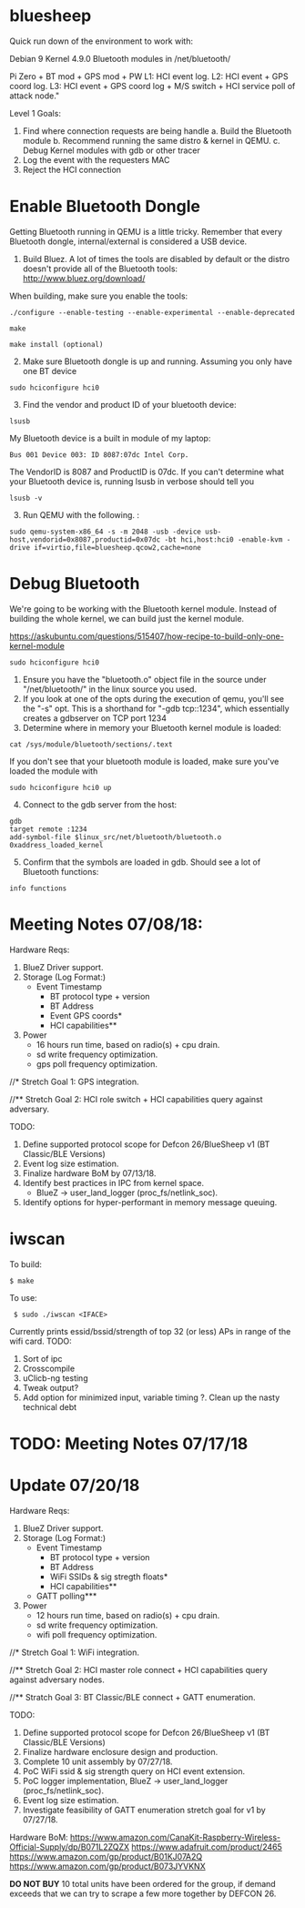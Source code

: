 # bluesheep
Quick run down of the environment to work with:

Debian 9
Kernel 4.9.0
Bluetooth modules in /net/bluetooth/

Pi Zero + BT mod + GPS mod + PW
L1: HCI event log.
L2: HCI event + GPS coord log.
L3: HCI event + GPS coord log + M/S switch + HCI service poll of attack node."

Level 1 Goals: 

1. Find where connection requests are being handle
    a. Build the Bluetooth module 
    b. Recommend running the same distro & kernel in QEMU.
    c. Debug Kernel modules with gdb or other tracer
2. Log the event with the requesters MAC
3. Reject the HCI connection

# Enable Bluetooth Dongle

Getting Bluetooth running in QEMU is a little tricky. Remember that every Bluetooth dongle, internal/external is considered a USB device.

1. Build Bluez. A lot of times the tools are disabled by default or the distro doesn't provide all of the Bluetooth tools: http://www.bluez.org/download/

When building, make sure you enable the tools:
```
./configure --enable-testing --enable-experimental --enable-deprecated

make

make install (optional)
```

2. Make sure Bluetooth dongle is up and running. Assuming you only have one BT device
```
sudo hciconfigure hci0
```

3. Find the vendor and product ID of your bluetooth device:
```
lsusb
```
My Bluetooth device is a built in module of my laptop:
```
Bus 001 Device 003: ID 8087:07dc Intel Corp.
```
The VendorID is 8087 and ProductID is 07dc.
If you can't determine what your Bluetooth device is, running lsusb in verbose should tell you
```
lsusb -v
```

3. Run QEMU with the following. :
```
sudo qemu-system-x86_64 -s -m 2048 -usb -device usb-host,vendorid=0x8087,productid=0x07dc -bt hci,host:hci0 -enable-kvm -drive if=virtio,file=bluesheep.qcow2,cache=none
```

# Debug Bluetooth 

We're going to be working with the Bluetooth kernel module. Instead of building the whole kernel, we can build just the kernel module.

https://askubuntu.com/questions/515407/how-recipe-to-build-only-one-kernel-module
```
sudo hciconfigure hci0
```

1. Ensure you have the "bluetooth.o" object file in the source under "/net/bluetooth/" in the linux source you used.
2. If you look at one of the opts during the execution of qemu, you'll see the "-s" opt. This is a shorthand for "-gdb tcp::1234", which essentially creates a gdbserver on TCP port 1234
3. Determine where in memory your Bluetooth kernel module is loaded:
```
cat /sys/module/bluetooth/sections/.text
```
If you don't see that your bluetooth module is loaded, make sure you've loaded the module with
```
sudo hciconfigure hci0 up
```  
4. Connect to the gdb server from the host:
```
gdb
target remote :1234
add-symbol-file $linux_src/net/bluetooth/bluetooth.o 0xaddress_loaded_kernel
```
5. Confirm that the symbols are loaded in gdb. Should see a lot of Bluetooth functions:
```
info functions
````

# Meeting Notes 07/08/18:

Hardware Reqs:
1. BlueZ Driver support.
2. Storage (Log Format:)
   	- Event Timestamp
    	- BT protocol type + version
    	- BT Address
    	- Event GPS coords*
    	- HCI capabilities**
3. Power
	- 16 hours run time, based on radio(s) + cpu drain.
	- sd write frequency optimization.
	- gps poll frequency optimization.

//*  Stretch Goal 1: GPS integration.

//** Stretch Goal 2: HCI role switch + HCI capabilities query against adversary.


TODO:
1. Define supported protocol scope for Defcon 26/BlueSheep v1 (BT Classic/BLE Versions)
2. Event log size estimation.
3. Finalize hardware BoM by 07/13/18.
4. Identify best practices in IPC from kernel space.
    * BlueZ -> user_land_logger (proc_fs/netlink_soc).
5. Identify options for hyper-performant in memory message queuing.

# iwscan
 To build:
 ```
 $ make
```
 To use:
```
 $ sudo ./iwscan <IFACE>
``` 
 Currently prints essid/bssid/strength of top 32 (or less) APs in range of the wifi card.
 TODO:
 1. Sort of ipc
 2. Crosscompile
 3. uClicb-ng testing
 4. Tweak output? 
 4. Add option for minimized input, variable timing
 ?. Clean up the nasty technical debt

# TODO: Meeting Notes 07/17/18

# Update 07/20/18

Hardware Reqs:
1. BlueZ Driver support.
2. Storage (Log Format:)
   	- Event Timestamp
    	- BT protocol type + version
    	- BT Address
    	- WiFi SSIDs & sig stregth floats*
    	- HCI capabilities**
	- GATT polling***
3. Power
	- 12 hours run time, based on radio(s) + cpu drain.
	- sd write frequency optimization.
	- wifi poll frequency optimization.

//*  Stretch Goal 1: WiFi integration.

//** Stretch Goal 2: HCI master role connect + HCI capabilities query against adversary nodes.

//** Stratch Goal 3: BT Classic/BLE connect + GATT enumeration.

TODO:
1. Define supported protocol scope for Defcon 26/BlueSheep v1 (BT Classic/BLE Versions)
2. Finalize hardware enclosure design and production.
3. Complete 10 unit assembly by 07/27/18.
4. PoC WiFi ssid & sig strength query on HCI event extension.
5. PoC logger implementation, BlueZ -> user_land_logger (proc_fs/netlink_soc).
6. Event log size estimation.
7. Investigate feasibility of GATT enumeration stretch goal for v1 by 07/27/18.

Hardware BoM:
https://www.amazon.com/CanaKit-Raspberry-Wireless-Official-Supply/dp/B071L2ZQZX
https://www.adafruit.com/product/2465
https://www.amazon.com/gp/product/B01KJ07A2Q
https://www.amazon.com/gp/product/B073JYVKNX

**DO NOT BUY** 10 total units have been ordered for the group, if demand exceeds that we can try to scrape a few more together by DEFCON 26.
